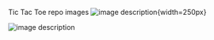 Tic Tac Toe repo images
![image description]('https://github.com/ShikharSahu/imageRepo/blob/main/TicTacToe/dual_game.jpeg'){width=250px}

![image description]('https://github.com/ShikharSahu/imageRepo/blob/main/TicTacToe/dual_game.jpeg')
